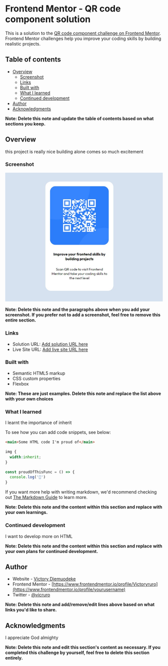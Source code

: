 # Frontend Mentor - QR code component solution

This is a solution to the [QR code component challenge on Frontend Mentor](https://www.frontendmentor.io/challenges/qr-code-component-iux_sIO_H). Frontend Mentor challenges help you improve your coding skills by building realistic projects. 

## Table of contents

- [Overview](#overview)
  - [Screenshot](#screenshot)
  - [Links](#links)
  - [Built with](#built-with)
  - [What I learned](#what-i-learned)
  - [Continued development](#continued-development)
- [Author](#author)
- [Acknowledgments](#acknowledgments)

**Note: Delete this note and update the table of contents based on what sections you keep.**

## Overview
this project is really nice building alone comes so much excitement

### Screenshot

![](./fb1.jpg)


**Note: Delete this note and the paragraphs above when you add your screenshot. If you prefer not to add a screenshot, feel free to remove this entire section.**

### Links

- Solution URL: [Add solution URL here](https://github.com/Victoryruro/frontend-mentor-.git)
- Live Site URL: [Add live site URL here](https://victoryruro.github.io/frontend-mentor-/)



### Built with

- Semantic HTML5 markup
- CSS custom properties
- Flexbox



**Note: These are just examples. Delete this note and replace the list above with your own choices**

### What I learned

I learnt the importance of inherit

To see how you can add code snippets, see below:

```html
<main>Some HTML code I'm proud of</main>
```
```css
img {
  width:inherit;
}
```
```js
const proudOfThisFunc = () => {
  console.log('🎉')
}
```

If you want more help with writing markdown, we'd recommend checking out [The Markdown Guide](https://www.markdownguide.org/) to learn more.

**Note: Delete this note and the content within this section and replace with your own learnings.**

### Continued development


I want to develop more on HTML

**Note: Delete this note and the content within this section and replace with your own plans for continued development.**




## Author

- Website - [Victory Diemuodeke](https://www.your-site.com)
- Frontend Mentor - [https://www.frontendmentor.io/profile/Victoryruro](https://www.frontendmentor.io/profile/yourusername)
- Twitter - [@vicruro](https://www.twitter.com/vicruro)

**Note: Delete this note and add/remove/edit lines above based on what links you'd like to share.**

## Acknowledgments

 I appreciate God almighty

**Note: Delete this note and edit this section's content as necessary. If you completed this challenge by yourself, feel free to delete this section entirely.**
